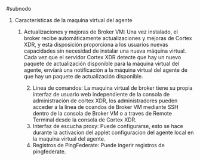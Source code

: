 #subnodo

1. Características de la maquina virtual del agente
	1. Actualizaciones y mejoras de Broker VM: Una vez instalado, el broker recibe automáticamente actualizaciones y mejoras de Cortex XDR, y esta disposición proporciona a los usuarios nuevas capacidades sin necesidad de instalar una nueva máquina virtual. 
	   Cada vez que el servidor Cortex XDR detecte que hay un nuevo paquete de actualización disponible para la máquina virtual del agente, enviará una notificación a la máquina virtual del agente de que hay un paquete de actualización disponible.
	   
	   2. Linea de comandos: La maquina virtual de broker tiene su propia interfaz de usuario web independiente de la consola de administración de cortex XDR, los administradores pueden acceder a la linea de coandos de Broker VM mediante SSH dentro de la consola de Broker VM o a traves de Remote Terminal desde la consola de Cortex XDR.
	   3. Interfaz de escucha proxy: Puede configurarse, esto se hace durante la activacion del applet configuracion del agente local en la maquina virtual del agente.
	   4. Registros de PingFederate: Puede ingerir registros de pingfederate.

